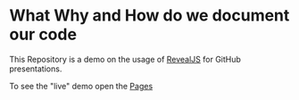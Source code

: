 # What Why and How do we document our code

This Repository is a demo on the usage of [RevealJS](https://revealjs.com) for GitHub presentations.

To see the "live" demo open the [Pages](https://jefeish.github.io/what-why-how-to-document-presentation-demo/)
